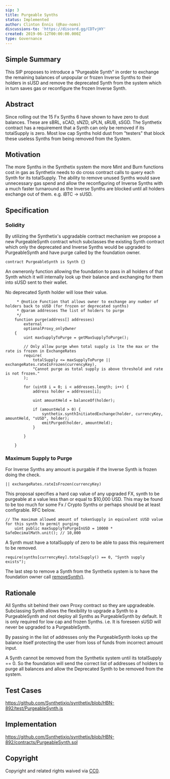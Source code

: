 ```yaml
---
sip: 3
title: Purgeable Synths
status: Implemented
author: Clinton Ennis (@hav-noms)
discussions-to: 'https://discord.gg/CDTvjHY'
created: 2019-06-12T00:00:00.000Z
type: Governance
---
```


<!--You can leave these HTML comments in your merged SIP and delete the visible duplicate text guides, they will not appear and may be helpful to refer to if you edit it again. This is the suggested template for new SIPs. Note that an SIP number will be assigned by an editor. When opening a pull request to submit your SIP, please use an abbreviated title in the filename, `sip-draft_title_abbrev.md`. The title should be 44 characters or less.-->

## Simple Summary

<!--"If you can't explain it simply, you don't understand it well enough." Provide a simplified and layman-accessible explanation of the SIP.-->

This SIP proposes to introduce a "Purgeable Synth" in order to exchange the remaining balances of unpopular or frozen Inverse Synths to their holders in sUSD and remove the deprecated Synth from the system which in turn saves gas or reconfigure the frozen Inverse Synth.

## Abstract

<!--A short (~200 word) description of the technical issue being addressed.-->

Since rolling out the 15 Fx Synths 6 have shown to have zero to dust balances. These are sBRL, sCAD, sNZD, sPLN, sRUB, sSGD. The Synthetix contract has a requirement that a Synth can only be removed if its totalSupply is zero. Most low cap Synths hold dust from "testers" that block these useless Synths from being removed from the System.

## Motivation

<!--The motivation is critical for SIPs that want to change Synthetix. It should clearly explain why the existing protocol specification is inadequate to address the problem that the SIP solves. SIP submissions without sufficient motivation may be rejected outright.-->

The more Synths in the Synthetix system the more Mint and Burn functions cost in gas as Synthetix needs to do cross contract calls to query each Synth for its totalSupply.
The ability to remove unused Synths would save unnecessary gas spend and allow the reconfiguring of Inverse Synths with a much faster turnaround as the Inverse Synths are blocked until all holders exchange out of them. e.g. iBTC -> sUSD.

## Specification

<!--The technical specification should describe the syntax and semantics of any new feature.-->

### Solidity

By utilizing the Synthetix's upgradable contract mechanism we propose a new PurgeableSynth contract which subclasses the existing Synth contract which only the deprecated and Inverse Synths would be upgraded to PurgeableSynth and have purge called by the foundation owner.

```
contract PurgeableSynth is Synth {}
```

An owneronly function allowing the foundation to pass in all holders of that Synth which it will internally look up their balance and exchanging for them into sUSD sent to their wallet.

No deprecated Synth holder will lose their value.

```/**
     * @notice Function that allows owner to exchange any number of holders back to sUSD (for frozen or deprecated synths)
     * @param addresses The list of holders to purge
     */
    function purge(address[] addresses)
        external
        optionalProxy_onlyOwner
    {
        uint maxSupplyToPurge = getMaxSupplyToPurge();

        // Only allow purge when total supply is lte the max or the rate is frozen in ExchangeRates
        require(
            totalSupply <= maxSupplyToPurge || exchangeRates.rateIsFrozen(currencyKey),
            "Cannot purge as total supply is above threshold and rate is not frozen."
        );

        for (uint8 i = 0; i < addresses.length; i++) {
            address holder = addresses[i];

            uint amountHeld = balanceOf(holder);

            if (amountHeld > 0) {
                synthetix.synthInitiatedExchange(holder, currencyKey, amountHeld, "sUSD", holder);
                emitPurged(holder, amountHeld);
            }

        }

    }
```

### Maximum Supply to Purge 
For Inverse Synths any amount is purgable if the Inverse Synth is frozen doing the check.
```
|| exchangeRates.rateIsFrozen(currencyKey)
```
This proposal specifies a hard cap value of any upgraded FX, synth to be purgeable at a value less than or equal to \$10,000 USD. This may be found to be too much for some Fx / Crypto Synths or perhaps should be at least configrable. RFC below.

```
// The maximum allowed amount of tokenSupply in equivalent sUSD value for this synth to permit purging
    uint public maxSupplyToPurgeInUSD = 10000 * SafeDecimalMath.unit(); // 10,000
```

A Synth must have a totalSupply of zero to be able to pass this requirement to be removed.

```
require(synths[currencyKey].totalSupply() == 0, "Synth supply exists");
```

The last step to remove a Synth from the Synthetix system is to have the foundation owner call [removeSynth()](https://github.com/Synthetixio/synthetix/blob/master/contracts/Synthetix.sol#L212).

## Rationale

<!--The rationale fleshes out the specification by describing what motivated the design and why particular design decisions were made. It should describe alternate designs that were considered and related work, e.g. how the feature is supported in other languages. The rationale may also provide evidence of consensus within the community, and should discuss important objections or concerns raised during discussion.-->

All Synths sit behind their own Proxy contract so they are upgradeable. Subclassing Synth allows the flexibility to upgrade a Synth to a PurgeableSynth and not deploy all Synths as PurgeableSynth by default. It is only required for low cap and frozen Synths. i.e. It is foreseen sUSD will never be upgraded to a PurgeableSynth.

By passing in the list of addresses only the PurgeableSynth looks up the balance itself protecting the user from loss of funds from incorrect amount input.

A Synth cannot be removed from the Synthetix system until its totalSupply == 0. So the foundation will send the correct list of addresses of holders to purge all balances and allow the Deprecated Synth to be removed from the system.

## Test Cases

<!--Test cases for an implementation are mandatory for SIPs but can be included with the implementation..-->

https://github.com/Synthetixio/synthetix/blob/HBN-892/test/PurgeableSynth.js

## Implementation

<!--The implementations must be completed before any SIP is given status "Implemented", but it need not be completed before the SIP is "Approved". While there is merit to the approach of reaching consensus on the specification and rationale before writing code, the principle of "rough consensus and running code" is still useful when it comes to resolving many discussions of API details.-->

https://github.com/Synthetixio/synthetix/blob/HBN-892/contracts/PurgeableSynth.sol

## Copyright

Copyright and related rights waived via [CC0](https://creativecommons.org/publicdomain/zero/1.0/).
